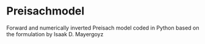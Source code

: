 # Preisachmodel
Forward and numerically inverted Preisach model coded in Python based on the formulation by Isaak D. Mayergoyz
